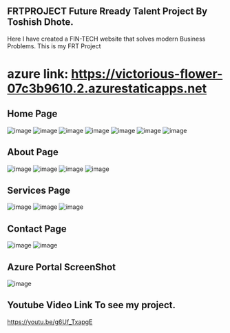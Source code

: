 ## FRTPROJECT Future Rready Talent Project By Toshish Dhote.
Here I have created a FIN-TECH website that solves modern Business Problems.
This is my FRT Project
# azure link: https://victorious-flower-07c3b9610.2.azurestaticapps.net

## Home Page
![image](https://user-images.githubusercontent.com/125687058/223976778-5eb2b422-b913-4be9-a809-52bf62e6edf0.png)
![image](https://user-images.githubusercontent.com/125687058/223976922-816ae859-bb46-43b8-88d7-709617b1c614.png)
![image](https://user-images.githubusercontent.com/125687058/223977014-866365c5-ae8a-46b4-8d71-c50b6c823fdc.png)
![image](https://user-images.githubusercontent.com/125687058/223977069-c780b22b-b911-45e0-9f22-d916a33c9e32.png)
![image](https://user-images.githubusercontent.com/125687058/223977128-c50ff20d-61c5-4ba8-9396-ec51b93f49bb.png)
![image](https://user-images.githubusercontent.com/125687058/223977170-85025a4d-45d8-4068-ba09-0f919949c9c7.png)
![image](https://user-images.githubusercontent.com/125687058/223977209-da7c7324-a716-4327-9c44-0a674729fe3a.png)

## About Page
![image](https://user-images.githubusercontent.com/125687058/223977314-3ff128b7-2ada-4c38-91ef-d260115709bc.png)
![image](https://user-images.githubusercontent.com/125687058/223977380-693e68d3-ba47-491b-a066-680c3859895c.png)
![image](https://user-images.githubusercontent.com/125687058/223977428-f703b447-b9aa-405d-abf6-b6fa5655468f.png)
![image](https://user-images.githubusercontent.com/125687058/223977495-28c6a134-7756-4408-9515-e1fa68787cf2.png)

## Services Page
![image](https://user-images.githubusercontent.com/125687058/223977619-06d1ac4b-7d08-4a36-8e4f-5c29eb36896d.png)
![image](https://user-images.githubusercontent.com/125687058/223977667-178ccd76-2bad-48bb-9a40-bc875120ec1e.png)
![image](https://user-images.githubusercontent.com/125687058/223977712-0a3bc443-fa75-44ac-92db-def5cf07ea41.png)


## Contact Page
![image](https://user-images.githubusercontent.com/125687058/223977822-64153361-051a-4ecb-995f-b337625ead18.png)
![image](https://user-images.githubusercontent.com/125687058/223977864-18ff3dba-b7bb-4bd1-81ff-2773e428e277.png)


## Azure Portal ScreenShot
![image](https://user-images.githubusercontent.com/125687058/223978131-dfd54280-2598-460f-b81f-3c6580327e1a.png)


## Youtube Video Link To see my project.
https://youtu.be/g6Uf_TxapgE
